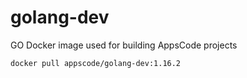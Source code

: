# golang-dev

GO Docker image used for building AppsCode projects

```console
docker pull appscode/golang-dev:1.16.2
```
